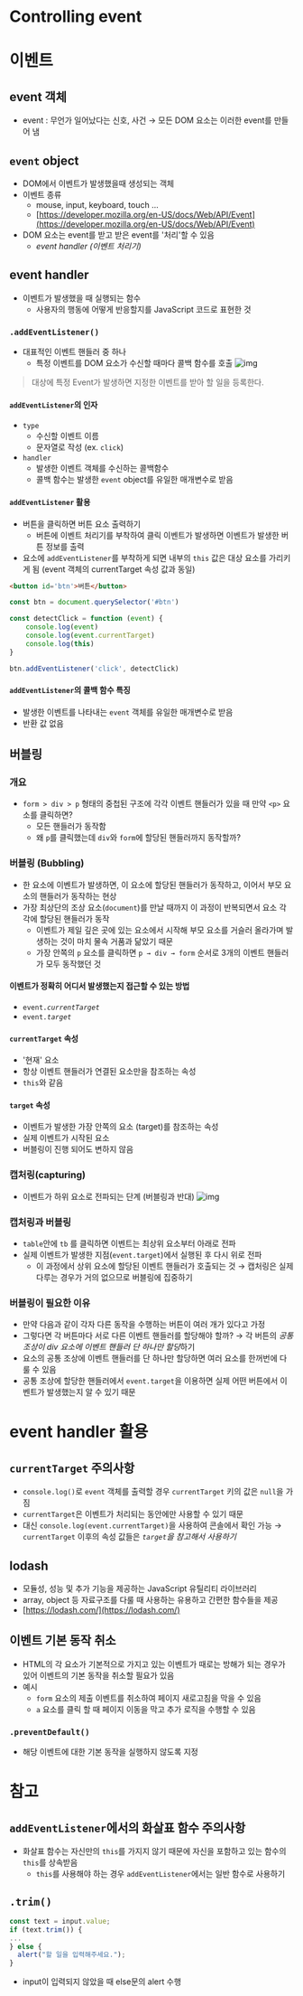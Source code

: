 # Controlling event
# 이벤트
## event 객체
- event : 무언가 일어났다는 신호, 사건
→ 모든 DOM 요소는 이러한 event를 만들어 냄
## `event` object
- DOM에서 이벤트가 발생했을때 생성되는 객체
- 이벤트 종류
	- mouse, input, keyboard, touch ...
	- [https://developer.mozilla.org/en-US/docs/Web/API/Event](https://developer.mozilla.org/en-US/docs/Web/API/Event)
- DOM 요소는 event를 받고 받은 event를 '처리'할 수 있음
	- *event handler (이벤트 처리기)*
## event handler
- 이벤트가 발생했을 때 실행되는 함수
	- 사용자의 행동에 어떻게 반응할지를 JavaScript 코드로 표현한 것
### `.addEventListener()`
- 대표적인 이벤트 핸들러 중 하나
	- 특정 이벤트를 DOM 요소가 수신할 때마다 콜백 함수를 호출
![img](../img/240422_1.PNG)
> 대상에 특정 Event가 발생하면 지정한 이벤트를 받아 할 일을 등록한다.
#### `addEventListener`의 인자
- `type`
	- 수신할 이벤트 이름
	- 문자열로 작성 (ex. `click`)
- `handler`
	- 발생한 이벤트 객체를 수신하는 콜백함수
	- 콜백 함수는 발생한 `event` object를 유일한 매개변수로 받음
#### `addEventListener` 활용
- 버튼을 클릭하면 버튼 요소 출력하기
	- 버튼에 이벤트 처리기를 부착하여 클릭 이벤트가 발생하면 이벤트가 발생한 버튼 정보를 출력
- 요소에 `addEventListener`를 부착하게 되면 내부의 `this` 값은 대상 요소를 가리키게 됨 (event 객체의 currentTarget 속성 값과 동일)
```html
<button id='btn'>버튼</button>
```
```js
const btn = document.querySelector('#btn')

const detectClick = function (event) {
	console.log(event)
	console.log(event.currentTarget)
	console.log(this)
}

btn.addEventListener('click', detectClick)
```
#### `addEventListener`의 콜백 함수 특징
- 발생한 이벤트를 나타내는 `event` 객체를 유일한 매개변수로 받음
- 반환 값 없음
## 버블링
### 개요
- `form > div > p` 형태의 중첩된 구조에 각각 이벤트 핸들러가 있을 때 만약 `<p>` 요소를 클릭하면?
	- 모든 핸들러가 동작함
	- 왜 `p`를 클릭했는데 `div`와 `form`에 할당된 핸들러까지 동작할까?
### 버블링 (Bubbling)
- 한 요소에 이벤트가 발생하면, 이 요소에 할당된 핸들러가 동작하고, 이어서 부모 요소의 핸들러가 동작하는 현상
- 가장 최상단의 조상 요소(`document`)를 만날 때까지 이 과정이 반복되면서 요소 각각에 할당된 핸들러가 동작
	- 이벤트가 제일 깊은 곳에 있는 요소에서 시작해 부모 요소를 거슬러 올라가며 발생하는 것이 마치 물속 거품과 닮았기 때문
	- 가장 안쪽의 `p` 요소를 클릭하면 `p → div → form` 순서로 3개의 이벤트 핸들러가 모두 동작했던 것
#### 이벤트가 정확히 어디서 발생했는지 접근할 수 있는 방법
- `event.`*`currentTarget`*
- `event.`*`target`*
#### `currentTarget` 속성
- '현재' 요소
- 항상 이벤트 핸들러가 연결된 요소만을 참조하는 속성
- `this`와 같음
#### `target` 속성
- 이벤트가 발생한 가장 안쪽의 요소 (target)를 참조하는 속성
- 실제 이벤트가 시작된 요소
- 버블링이 진행 되어도 변하지 않음
### 캡처링(capturing)
- 이벤트가 하위 요소로 전파되는 단계 (버블링과 반대)
![img](../img/240422_2.PNG)
### 캡처링과 버블링
- `table`안에 `tb` 를 클릭하면 이벤트는 최상위 요소부터 아래로 전파
- 실제 이벤트가 발생한 지점(`event.target`)에서 실행된 후 다시 위로 전파
	- 이 과정에서 상위 요소에 할당된 이벤트 핸들러가 호출되는 것
→ 캡처링은 실제 다루는 경우가 거의 없으므로 버블링에 집중하기
### 버블링이 필요한 이유
- 만약 다음과 같이 각자 다른 동작을 수행하는 버튼이 여러 개가 있다고 가정
- 그렇다면 각 버튼마다 서로 다른 이벤트 핸들러를 할당해야 할까?
→ 각 버튼의 *공통 조상이 div 요소에 이벤트 핸들러 단 하나만 할당*하기
- 요소의 공통 조상에 이벤트 핸들러를 단 하나만 할당하면 여러 요소를 한꺼번에 다룰 수 있음
- 공통 조상에 할당한 핸들러에서 `event.target`을 이용하면 실제 어떤 버튼에서 이벤트가 발생했는지 알 수 있기 때문
# event handler 활용
## `currentTarget` 주의사항
- `console.log()`로 `event` 객체를 출력할 경우 `currentTarget` 키의 값은 `null`을 가짐
- `currentTarget`은 이벤트가 처리되는 동안에만 사용할 수 있기 때문
- 대신 `console.log(event.currentTarget)`을 사용하여 콘솔에서 확인 가능
→ `currentTarget` 이후의 속성 값들은 *`target`을 참고해서 사용하기*
## lodash
- 모듈성, 성능 및 추가 기능을 제공하는 JavaScript 유틸리티 라이브러리
- array, object 등 자료구조를 다룰 때 사용하는 유용하고 간편한 함수들을 제공
- [https://lodash.com/](https://lodash.com/)
## 이벤트 기본 동작 취소
- HTML의 각 요소가 기본적으로 가지고 있는 이벤트가 때로는 방해가 되는 경우가 있어 이벤트의 기본 동작을 취소할 필요가 있음
- 예시
	- `form` 요소의 제출 이벤트를 취소하여 페이지 새로고침을 막을 수 있음
	- `a` 요소를 클릭 할 때 페이지 이동을 막고 추가 로직을 수행할 수 있음
### `.preventDefault()`
- 해당 이벤트에 대한 기본 동작을 실행하지 않도록 지정
# 참고
## `addEventListener`에서의 화살표 함수 주의사항
- 화살표 함수는 자신만의 `this`를 가지지 않기 때문에 자신을 포함하고 있는 함수의 `this`를 상속받음
	- `this`를 사용해야 하는 경우 `addEventListener`에서는 일반 함수로 사용하기

## `.trim()`
```js
const text = input.value;
if (text.trim()) {
...
} else {
  alert("할 일을 입력해주세요.");
}
```
-  input이 입력되지 않았을 때 else문의 alert 수행